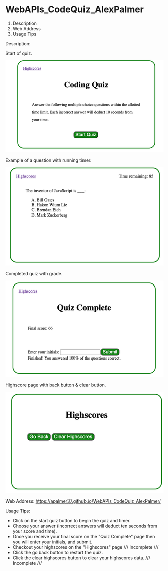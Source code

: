 # WebAPIs_CodeQuiz_AlexPalmer

1. Description
2. Web Address
3. Usage Tips


Description:

Start of quiz.

<img src="assets/Images/begin.png">



Example of a question with running timer.

<img src="assets/Images/Q&A.png">



Completed quiz with grade.

<img src="assets/Images/complete.png">



Highscore page with back button & clear button.

<img src="assets/Images/highscores.png">





Web Address:
https://apalmer37.github.io/WebAPIs_CodeQuiz_AlexPalmer/




Usage Tips:
- Click on the start quiz button to begin the quiz and timer. 
- Choose your answer (incorrect answers will deduct ten seconds from your score and time).
- Once you receive your final score on the "Quiz Complete" page then you will enter your initials, and submit. 
- Checkout your highscores on the "Highscores" page /// Incomplete /// 
- Click the go back button to restart the quiz.
- Click the clear highscores button to clear your highscores data. /// Incomplete ///